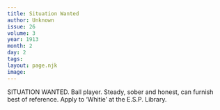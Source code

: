 ```yaml
---
title: Situation Wanted
author: Unknown
issue: 26
volume: 3
year: 1913
month: 2
day: 2
tags:
layout: page.njk
image:
---
```

SITUATION WANTED. Ball player. Steady, sober and honest, can furnish best of reference. Apply to ‘Whitie’ at the E.S.P. Library.


